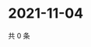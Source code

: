 # 2021-11-04

共 0 条

<!-- BEGIN WEIBO -->
<!-- 最后更新时间 Thu Nov 04 2021 22:13:29 GMT+0800 (China Standard Time) -->

<!-- END WEIBO -->
